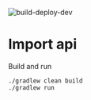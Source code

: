 ![build-deploy-dev](https://github.com/navikt/pam-import-api/workflows/build-deploy-dev/badge.svg)
# Import api

Build and run

```
./gradlew clean build
./gradlew run
```

